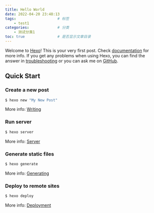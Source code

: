 ```yaml
---
title: Hello World
date: 2022-04-20 23:48:13
tags:                   # 标签
    - test1
categories:             # 分类
    - 测试分类1
toc: true               # 是否显示文章目录
---
```

Welcome to [Hexo](https://hexo.io/)! This is your very first post. Check [documentation](https://hexo.io/docs/) for more info. If you get any problems when using Hexo, you can find the answer in [troubleshooting](https://hexo.io/docs/troubleshooting.html) or you can ask me on [GitHub](https://github.com/hexojs/hexo/issues).

## Quick Start

### Create a new post

``` bash
$ hexo new "My New Post"
```

More info: [Writing](https://hexo.io/docs/writing.html)

### Run server

``` bash
$ hexo server
```

More info: [Server](https://hexo.io/docs/server.html)

### Generate static files

``` bash
$ hexo generate
```

More info: [Generating](https://hexo.io/docs/generating.html)

### Deploy to remote sites

``` bash
$ hexo deploy
```

More info: [Deployment](https://hexo.io/docs/one-command-deployment.html)

<!-- {% blockquote David Levithan, Wide Awake %}
不要只为自己寻求幸福。为所有人寻求幸福。通过善良。通过怜悯。
{% endblockquote %}

``` java
public static void main(String[] args) {
    System.out.println("Hello world");
}
```
{% pullquote [class] %}
content
{% endpullquote %}
{% post_link Blog %} 
Lorem ipsum dolor sit amet, consectetur adipiscing elit, sed do eiusmod tempor incididunt ut labore et dolore magna aliqua.
<!-- more -->
<!-- Ut enim ad minim veniam, quis nostrud exercitation ullamco laboris nisi ut aliquip ex ea commodo consequat. Duis aute irure dolor in reprehenderit in voluptate velit esse cillum dolore eu fugiat nulla pariatur. Excepteur sint occaecat cupidatat non proident, sunt in culpa qui officia deserunt mollit anim id est laborum.

首行缩进
> &ensp; //相当于1个中文，2字节 --> 